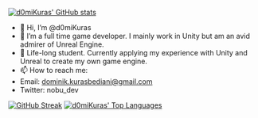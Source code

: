 [![d0miKuras' GitHub stats](https://github-readme-stats.vercel.app/api?username=d0miKuras&show_icons=true&bg_color=1e1e2e&text_color=cdd6f4&icon_color=cba6f7&title_color=94e2d5)](https://github.com/d0miKuras)
- 👋 Hi, I’m @d0miKuras
- 👀 I’m a full time game developer. I mainly work in Unity but am an avid admirer of Unreal Engine.
- 🌱 Life-long student. Currently applying my experience with Unity and Unreal to create my own game engine. 
- 📫 How to reach me:
- Email: dominik.kurasbediani@gmail.com
- Twitter: nobu_dev

[![GitHub Streak](https://streak-stats.demolab.com?user=d0miKuras&theme=dracula&dates=CDD6F4&ring=94E2D5&fire=F76A30&sideNums=CBA6F7&sideLabels=CBA6F7&background=1E1E2E&currStreakLabel=CDD6F4&currStreakNum=94E2D5)](https://github.com/d0miKuras?tab=repositories)
[![d0miKuras' Top Languages](https://github-readme-stats.vercel.app/api/top-langs/?username=d0miKuras&hide=ShaderLab,javascript,c%23%0A&layout=compact&bg_color=1e1e2e&text_color=cdd6f4&icon_color=cba6f7&title_color=94e2d5)](https://github.com/d0miKuras?tab=repositories)
<!---
d0miKuras/d0miKuras is a ✨ special ✨ repository because its `README.md` (this file) appears on your GitHub profile.
You can click the Preview link to take a look at your changes.
--->
